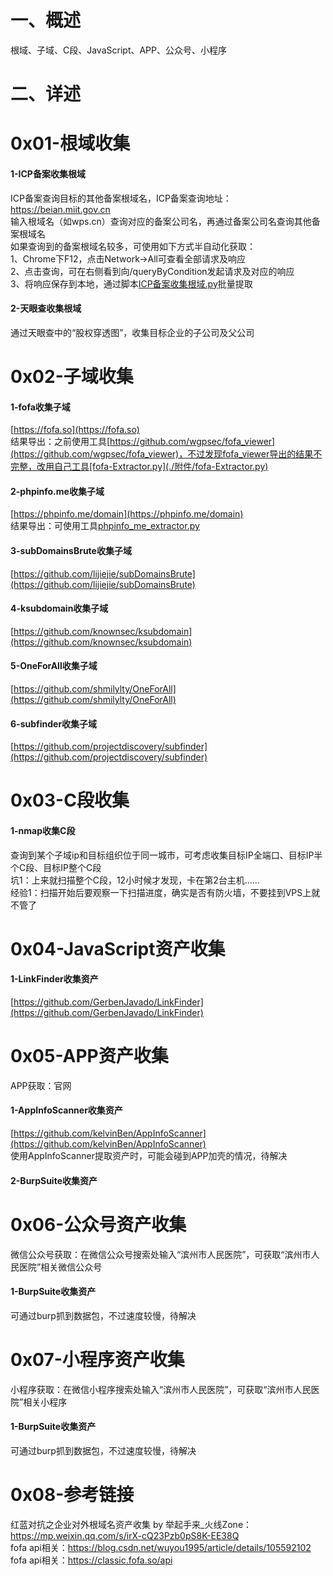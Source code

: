 # 一、概述
根域、子域、C段、JavaScript、APP、公众号、小程序

# 二、详述
# 0x01-根域收集
#### 1-ICP备案收集根域
ICP备案查询目标的其他备案根域名，ICP备案查询地址：https://beian.miit.gov.cn  
输入根域名（如wps.cn）查询对应的备案公司名，再通过备案公司名查询其他备案根域名  
如果查询到的备案根域名较多，可使用如下方式半自动化获取：  
1、Chrome下F12，点击Network->All可查看全部请求及响应  
2、点击查询，可在右侧看到向/queryByCondition发起请求及对应的响应  
3、将响应保存到本地，通过脚本[ICP备案收集根域.py](./附件/ICP备案收集根域/ICP备案收集根域.py)批量提取  
#### 2-天眼查收集根域
通过天眼查中的“股权穿透图”，收集目标企业的子公司及父公司  

# 0x02-子域收集
#### 1-fofa收集子域
[https://fofa.so](https://fofa.so)  
结果导出：之前使用工具[https://github.com/wgpsec/fofa_viewer](https://github.com/wgpsec/fofa_viewer)，不过发现fofa_viewer导出的结果不完整，改用自己工具[fofa-Extractor.py](./附件/fofa-Extractor.py)  
#### 2-phpinfo.me收集子域
[https://phpinfo.me/domain](https://phpinfo.me/domain)  
结果导出：可使用工具[phpinfo_me_extractor.py](./附件/phpinfo_me_extractor.py)  
#### 3-subDomainsBrute收集子域
[https://github.com/lijiejie/subDomainsBrute](https://github.com/lijiejie/subDomainsBrute)  
#### 4-ksubdomain收集子域
[https://github.com/knownsec/ksubdomain](https://github.com/knownsec/ksubdomain)  
#### 5-OneForAll收集子域
[https://github.com/shmilylty/OneForAll](https://github.com/shmilylty/OneForAll)  
#### 6-subfinder收集子域
[https://github.com/projectdiscovery/subfinder](https://github.com/projectdiscovery/subfinder)  

# 0x03-C段收集
#### 1-nmap收集C段
查询到某个子域ip和目标组织位于同一城市，可考虑收集目标IP全端口、目标IP半个C段、目标IP整个C段  
坑1：上来就扫描整个C段，12小时候才发现，卡在第2台主机......  
经验1：扫描开始后要观察一下扫描进度，确实是否有防火墙，不要挂到VPS上就不管了  

# 0x04-JavaScript资产收集
#### 1-LinkFinder收集资产
[https://github.com/GerbenJavado/LinkFinder](https://github.com/GerbenJavado/LinkFinder)  

# 0x05-APP资产收集
APP获取：官网  
#### 1-AppInfoScanner收集资产
[https://github.com/kelvinBen/AppInfoScanner](https://github.com/kelvinBen/AppInfoScanner)  
使用AppInfoScanner提取资产时，可能会碰到APP加壳的情况，待解决  
#### 2-BurpSuite收集资产

# 0x06-公众号资产收集
微信公众号获取：在微信公众号搜索处输入“滨州市人民医院”，可获取“滨州市人民医院”相关微信公众号  
#### 1-BurpSuite收集资产
可通过burp抓到数据包，不过速度较慢，待解决  

# 0x07-小程序资产收集
小程序获取：在微信小程序搜索处输入“滨州市人民医院”，可获取“滨州市人民医院”相关小程序  
#### 1-BurpSuite收集资产
可通过burp抓到数据包，不过速度较慢，待解决  

# 0x08-参考链接
红蓝对抗之企业对外根域名资产收集 by 举起手来_火线Zone：https://mp.weixin.qq.com/s/irX-cQ23Pzb0pS8K-EE38Q  
fofa api相关：https://blog.csdn.net/wuyou1995/article/details/105592102  
fofa api相关：https://classic.fofa.so/api  
